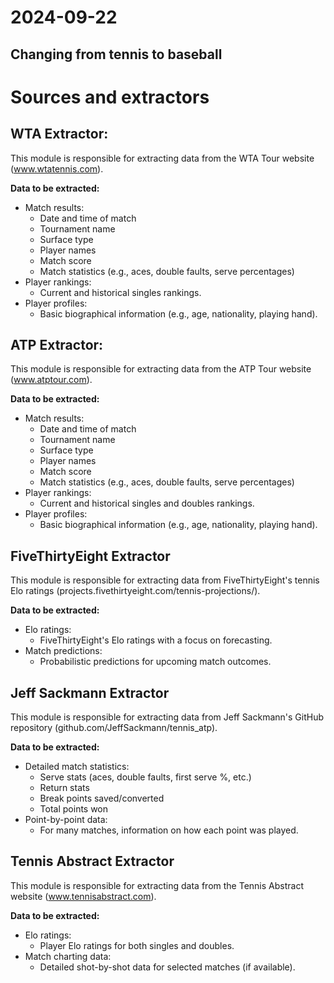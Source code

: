 # 2024-09-22

## Changing from tennis to baseball


# Sources and extractors

## WTA Extractor:

This module is responsible for extracting data from the WTA Tour website (www.wtatennis.com).

**Data to be extracted:**

* Match results: 
    * Date and time of match
    * Tournament name
    * Surface type
    * Player names
    * Match score
    * Match statistics (e.g., aces, double faults, serve percentages)
* Player rankings: 
    * Current and historical singles rankings.
* Player profiles:
    * Basic biographical information (e.g., age, nationality, playing hand).  

## ATP Extractor:

This module is responsible for extracting data from the ATP Tour website (www.atptour.com). 

**Data to be extracted:**

* Match results: 
    * Date and time of match
    * Tournament name
    * Surface type
    * Player names
    * Match score
    * Match statistics (e.g., aces, double faults, serve percentages)
* Player rankings: 
    * Current and historical singles and doubles rankings.
* Player profiles:
    * Basic biographical information (e.g., age, nationality, playing hand).

## FiveThirtyEight Extractor

This module is responsible for extracting data from FiveThirtyEight's tennis Elo ratings (projects.fivethirtyeight.com/tennis-projections/).

**Data to be extracted:**

* Elo ratings: 
    * FiveThirtyEight's Elo ratings with a focus on forecasting.
* Match predictions:
    * Probabilistic predictions for upcoming match outcomes.  

## Jeff Sackmann Extractor

This module is responsible for extracting data from Jeff Sackmann's GitHub repository (github.com/JeffSackmann/tennis_atp).

**Data to be extracted:**

* Detailed match statistics:
    * Serve stats (aces, double faults, first serve %, etc.)
    * Return stats
    * Break points saved/converted
    * Total points won
* Point-by-point data: 
    * For many matches, information on how each point was played. 

## Tennis Abstract Extractor

This module is responsible for extracting data from the Tennis Abstract website (www.tennisabstract.com).

**Data to be extracted:**

* Elo ratings: 
    * Player Elo ratings for both singles and doubles.
* Match charting data: 
    * Detailed shot-by-shot data for selected matches (if available).
